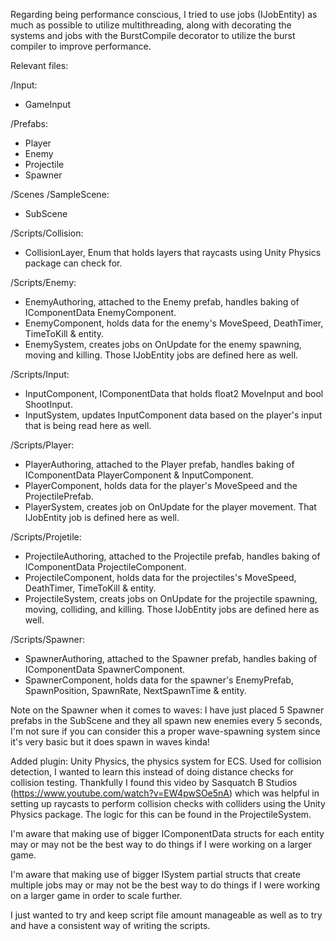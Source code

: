 Regarding being performance conscious, I tried to use jobs (IJobEntity) as much as possible to utilize multithreading, along with decorating the systems and jobs with the BurstCompile decorator to utilize the burst compiler to improve performance.

Relevant files:

/Input:
- GameInput

/Prefabs:
- Player	
- Enemy
- Projectile
- Spawner

/Scenes
/SampleScene:
- SubScene

/Scripts/Collision:
 - CollisionLayer, Enum that holds layers that raycasts using Unity Physics package can check for.
  
/Scripts/Enemy:
  - EnemyAuthoring, attached to the Enemy prefab, handles baking of IComponentData EnemyComponent.
  - EnemyComponent, holds data for the enemy's MoveSpeed, DeathTimer, TimeToKill & entity.
  - EnemySystem, creates jobs on OnUpdate for the enemy spawning, moving and killing. Those IJobEntity jobs are defined here as well.
  
/Scripts/Input:
  - InputComponent, IComponentData that holds float2 MoveInput and bool ShootInput.
  - InputSystem, updates InputComponent data based on the player's input that is being read here as well.
  
/Scripts/Player:
  - PlayerAuthoring, attached to the Player prefab, handles baking of IComponentData PlayerComponent & InputComponent.
  - PlayerComponent, holds data for the player's MoveSpeed and the ProjectilePrefab.
  - PlayerSystem, creates job on OnUpdate for the player movement. That IJobEntity job is defined here as well.
  
/Scripts/Projetile:
  - ProjectileAuthoring, attached to the Projectile prefab, handles baking of IComponentData ProjectileComponent.
  - ProjectileComponent, holds data for the projectiles's MoveSpeed, DeathTimer, TimeToKill & entity.
  - ProjectileSystem, creats jobs on OnUpdate for the projectile spawning, moving, colliding, and killing. Those IJobEntity jobs are defined here as well.
  
/Scripts/Spawner:
  - SpawnerAuthoring, attached to the Spawner prefab, handles baking of IComponentData SpawnerComponent.
  - SpawnerComponent, holds data for the spawner's EnemyPrefab, SpawnPosition, SpawnRate, NextSpawnTime & entity.

Note on the Spawner when it comes to waves: I have just placed 5 Spawner prefabs in the SubScene and they all spawn new enemies every 5 seconds, I'm not sure if you can consider this a proper wave-spawning system since it's very basic but it does spawn in waves kinda!

Added plugin: Unity Physics, the physics system for ECS. Used for collision detection, I wanted to learn this instead of doing distance checks for collision testing. Thankfully I found this video by Sasquatch B Studios (https://www.youtube.com/watch?v=EW4pwSOe5nA) which was helpful in setting up raycasts to perform collision checks with colliders using the Unity Physics package. The logic for this can be found in the ProjectileSystem.

I'm aware that making use of bigger IComponentData structs for each entity may or may not be the best way to do things if I were working on a larger game.

I'm aware that making use of bigger ISystem partial structs that create multiple jobs may or may not be the best way to do things if I were working on a larger game in order to scale further. 

I just wanted to try and keep script file amount manageable as well as to try and have a consistent way of writing the scripts.
